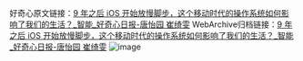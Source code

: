 好奇心原文链接：[9 年之后 iOS 开始放慢脚步，这个移动时代的操作系统如何影响了我们的生活？_智能_好奇心日报-唐怡园 崔绮雯](https://www.qdaily.com/articles/10576.html)
WebArchive归档链接：[9 年之后 iOS 开始放慢脚步，这个移动时代的操作系统如何影响了我们的生活？_智能_好奇心日报-唐怡园 崔绮雯](http://web.archive.org/web/20190623160856/https://www.qdaily.com/articles/10576.html)
![image](http://ww3.sinaimg.cn/large/007d5XDply1g3wg1jqjjwj30u097e1ky)